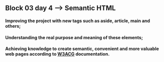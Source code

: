 ## Block 03 day 4 --> Semantic HTML

#### Improving the project with new tags such as aside, article, main and others;
#### Understanding the real purpose and meaning of these elements;
#### Achieving knowledge to create semantic, convenient and more valuable web pages according to [W3ACG](https://achecker.ca/guideline/view_guideline.php?id=8) documentation.
